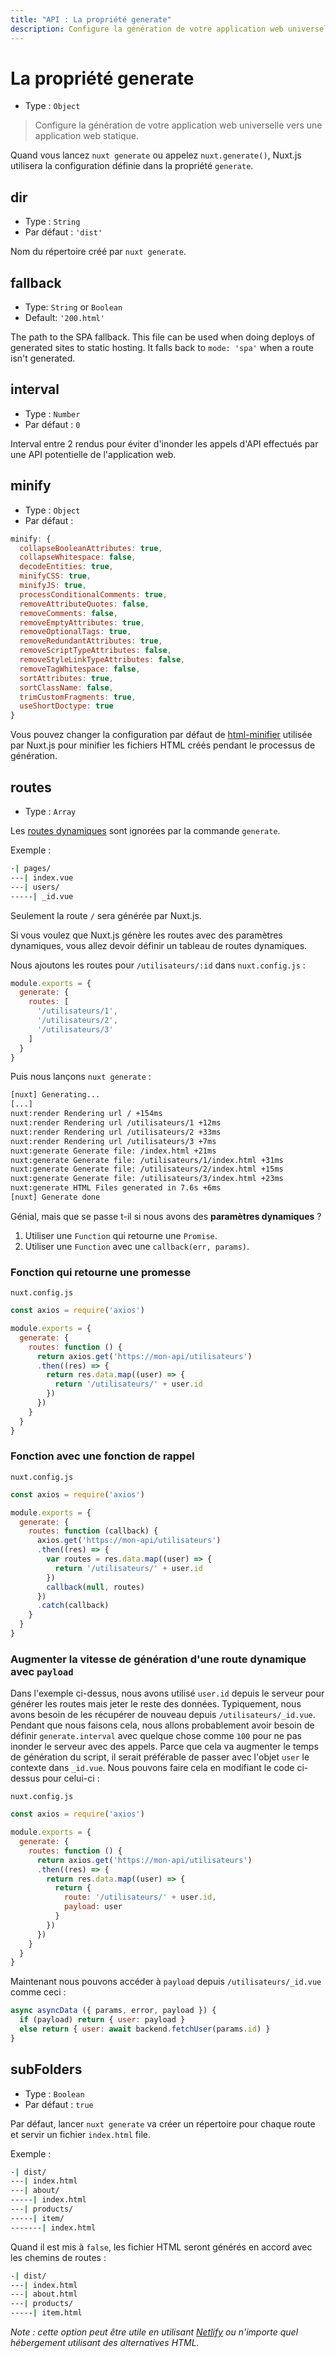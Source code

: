 ```yaml
---
title: "API : La propriété generate"
description: Configure la génération de votre application web universelle vers une application web statique.
---
```


# La propriété generate

- Type : `Object`

> Configure la génération de votre application web universelle vers une application web statique.

Quand vous lancez `nuxt generate` ou appelez `nuxt.generate()`, Nuxt.js utilisera la configuration définie dans la propriété `generate`.

## dir

- Type : `String`
- Par défaut : `'dist'`

Nom du répertoire créé par `nuxt generate`.

## fallback

- Type: `String` or `Boolean`
- Default: `'200.html'`

The path to the SPA fallback. This file can be used when doing deploys of generated sites to static hosting. It falls back to `mode: 'spa'` when a route isn't generated.

## interval

- Type : `Number`
- Par défaut : `0`

Interval entre 2 rendus pour éviter d'inonder les appels d'API effectués par une API potentielle de l'application web.

## minify

- Type : `Object`
- Par défaut :

```js
minify: {
  collapseBooleanAttributes: true,
  collapseWhitespace: false,
  decodeEntities: true,
  minifyCSS: true,
  minifyJS: true,
  processConditionalComments: true,
  removeAttributeQuotes: false,
  removeComments: false,
  removeEmptyAttributes: true,
  removeOptionalTags: true,
  removeRedundantAttributes: true,
  removeScriptTypeAttributes: false,
  removeStyleLinkTypeAttributes: false,
  removeTagWhitespace: false,
  sortAttributes: true,
  sortClassName: false,
  trimCustomFragments: true,
  useShortDoctype: true
}
```

Vous pouvez changer la configuration par défaut de [html-minifier](https://github.com/kangax/html-minifier) utilisée par Nuxt.js pour minifier les fichiers HTML créés pendant le processus de génération.

## routes

- Type : `Array`

Les [routes dynamiques](/guide/routing#routes-dynamiques) sont ignorées par la commande `generate`.

Exemple :

```bash
-| pages/
---| index.vue
---| users/
-----| _id.vue
```

Seulement la route `/` sera générée par Nuxt.js.

Si vous voulez que Nuxt.js génère les routes avec des paramètres dynamiques, vous allez devoir définir un tableau de routes dynamiques.

Nous ajoutons les routes pour `/utilisateurs/:id` dans `nuxt.config.js` :

```js
module.exports = {
  generate: {
    routes: [
      '/utilisateurs/1',
      '/utilisateurs/2',
      '/utilisateurs/3'
    ]
  }
}
```

Puis nous lançons `nuxt generate` :

```bash
[nuxt] Generating...
[...]
nuxt:render Rendering url / +154ms
nuxt:render Rendering url /utilisateurs/1 +12ms
nuxt:render Rendering url /utilisateurs/2 +33ms
nuxt:render Rendering url /utilisateurs/3 +7ms
nuxt:generate Generate file: /index.html +21ms
nuxt:generate Generate file: /utilisateurs/1/index.html +31ms
nuxt:generate Generate file: /utilisateurs/2/index.html +15ms
nuxt:generate Generate file: /utilisateurs/3/index.html +23ms
nuxt:generate HTML Files generated in 7.6s +6ms
[nuxt] Generate done
```

Génial, mais que se passe t-il si nous avons des **paramètres dynamiques** ?

1. Utiliser une `Function` qui retourne une `Promise`.
2. Utiliser une `Function` avec une `callback(err, params)`.

### Fonction qui retourne une promesse

`nuxt.config.js`

```js
const axios = require('axios')

module.exports = {
  generate: {
    routes: function () {
      return axios.get('https://mon-api/utilisateurs')
      .then((res) => {
        return res.data.map((user) => {
          return '/utilisateurs/' + user.id
        })
      })
    }
  }
}
```

### Fonction avec une fonction de rappel

`nuxt.config.js`

```js
const axios = require('axios')

module.exports = {
  generate: {
    routes: function (callback) {
      axios.get('https://mon-api/utilisateurs')
      .then((res) => {
        var routes = res.data.map((user) => {
          return '/utilisateurs/' + user.id
        })
        callback(null, routes)
      })
      .catch(callback)
    }
  }
}
```

### Augmenter la vitesse de génération d'une route dynamique avec `payload`

Dans l'exemple ci-dessus, nous avons utilisé `user.id` depuis le serveur pour générer les routes mais jeter le reste des données. Typiquement, nous avons besoin de les récupérer de nouveau depuis `/utilisateurs/_id.vue`. Pendant que nous faisons cela, nous allons probablement avoir besoin de définir `generate.interval` avec quelque chose comme `100` pour ne pas inonder le serveur avec des appels. Parce que cela va augmenter le temps de génération du script, il serait préférable de passer avec l'objet `user` le contexte dans `_id.vue`. Nous pouvons faire cela en modifiant le code ci-dessus pour celui-ci :

`nuxt.config.js`

```js
const axios = require('axios')

module.exports = {
  generate: {
    routes: function () {
      return axios.get('https://mon-api/utilisateurs')
      .then((res) => {
        return res.data.map((user) => {
          return {
            route: '/utilisateurs/' + user.id,
            payload: user
          }
        })
      })
    }
  }
}
```

Maintenant nous pouvons accéder à `payload` depuis `/utilisateurs/_id.vue` comme ceci :

```js
async asyncData ({ params, error, payload }) {
  if (payload) return { user: payload }
  else return { user: await backend.fetchUser(params.id) }
}
```

## subFolders

- Type : `Boolean`
- Par défaut : `true`

Par défaut, lancer `nuxt generate` va créer un répertoire pour chaque route et servir un fichier `index.html` file.

Exemple :

```bash
-| dist/
---| index.html
---| about/
-----| index.html
---| products/
-----| item/
-------| index.html
```

Quand il est mis à `false`, les fichier HTML seront générés en accord avec les chemins de routes :

```bash
-| dist/
---| index.html
---| about.html
---| products/
-----| item.html
```

_Note : cette option peut être utile en utilisant [Netlify](https://netlify.com) ou n'importe quel hébergement utilisant des alternatives HTML._
